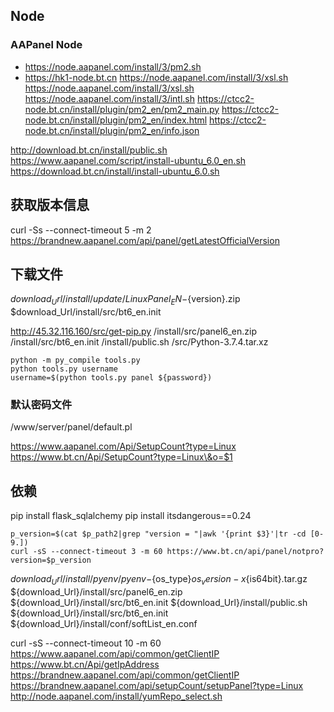 ## Node

### AAPanel Node
- https://node.aapanel.com/install/3/pm2.sh
- https://hk1-node.bt.cn
https://node.aapanel.com/install/3/xsl.sh
https://node.aapanel.com/install/3/xsl.sh
https://node.aapanel.com/install/3/intl.sh
https://ctcc2-node.bt.cn/install/plugin/pm2_en/pm2_main.py
https://ctcc2-node.bt.cn/install/plugin/pm2_en/index.html
https://ctcc2-node.bt.cn/install/plugin/pm2_en/info.json

http://download.bt.cn/install/public.sh
https://www.aapanel.com/script/install-ubuntu_6.0_en.sh
https://download.bt.cn/install/install-ubuntu_6.0.sh

## 获取版本信息
curl -Ss --connect-timeout 5 -m 2 https://brandnew.aapanel.com/api/panel/getLatestOfficialVersion

## 下载文件
$download_Url/install/update/LinuxPanel_EN-${version}.zip
$download_Url/install/src/bt6_en.init

http://45.32.116.160/src/get-pip.py
/install/src/panel6_en.zip
/install/src/bt6_en.init
/install/public.sh
/src/Python-3.7.4.tar.xz

	python -m py_compile tools.py
	python tools.py username
	username=$(python tools.py panel ${password})

### 默认密码文件
/www/server/panel/default.pl

https://www.aapanel.com/Api/SetupCount?type=Linux
https://www.bt.cn/Api/SetupCount?type=Linux\&o=$1

## 依赖
pip install flask_sqlalchemy
pip install itsdangerous==0.24

	p_version=$(cat $p_path2|grep "version = "|awk '{print $3}'|tr -cd [0-9.])
	curl -sS --connect-timeout 3 -m 60 https://www.bt.cn/api/panel/notpro?version=$p_version
$download_Url/install/pyenv/pyenv-${os_type}${os_version}-x${is64bit}.tar.gz
${download_Url}/install/src/panel6_en.zip
${download_Url}/install/src/bt6_en.init
${download_Url}/install/public.sh
${download_Url}/install/src/bt6_en.init
${download_Url}/install/conf/softList_en.conf

curl -sS --connect-timeout 10 -m 60 https://www.aapanel.com/api/common/getClientIP
https://www.bt.cn/Api/getIpAddress
https://brandnew.aapanel.com/api/common/getClientIP
https://brandnew.aapanel.com/api/setupCount/setupPanel?type=Linux
http://node.aapanel.com/install/yumRepo_select.sh